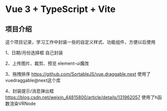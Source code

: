 # Vue 3 + TypeScript + Vite
## 项目介绍
这个项目记录，学习工作中封装一些的自定义样式、功能组件，方便以后使用

1、日期/月份选择框
    自己封装

2、上传图片、裁剪、预览 
    element-ui魔改

3、拖拽排序
    https://github.com/SortableJS/vue.draggable.next
    使用了 vuedraggable@next这个库
    
4、封装提示/消息弹出框
    https://blog.csdn.net/weixin_44815800/article/details/131962057
    使用了h函数渲染VRNode
    


